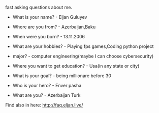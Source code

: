 fast asking questions about me.

- What is your name? - Eljan Guluyev


- Where are you from? - Azerbaijan,Baku


- When were you born? - 13.11.2006


- What are your hobbies? - Playing fps games,Coding python project


- major? - computer engineering(maybe I can choose cybersecurity)


- Where you want to get education? - Usa(in any state or city)


- What is your goal? - being millionare before 30


- Who is your hero? - Enver pasha 


- What are you? - Azerbaijan Turk

Find also in here: http://faq.eljan.live/

